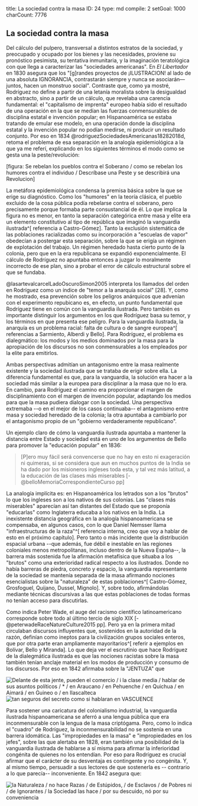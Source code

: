 title:          La sociedad contra la masa
ID:             24
type:           md
compile:        2
setGoal:        1000
charCount:      7776


## La sociedad contra la masa

Del cálculo del pulpero, transversal a distintos estratos de la sociedad, y preocupado y ocupado por los bienes y las necesidades, proviene su pronóstico pesimista, su tentativa inmunitaria, y la imaginación teratológica con que llega a caracterizar las "sociedades americanas". En *El Libertador* en 1830 asegura que los "[g]randes proyectos de ¡ILUSTRACION! al lado de una absoluta IGNORANCIA, contrastarán siempre y nunca se asociarán— juntos, hacen un monstruo social". Contraste que, como ya mostré, Rodríguez no define a partir de una letanía moralista sobre la desigualdad en abstracto, sino a partir de un cálculo, que revelaba una carencia fundamental: el "capitalismo de imprenta" europeo había sido el resultado de una operación en la que se medían las fuerzas conmensurables de disciplina estatal  e invención popular; en Hispanoamérica se estaba tratando de emular ese modelo, en una operación donde la disciplina estatal y la invención popular no podían medirse, ni producir un resultado conjunto. Por eso en 1834 @rodriguezSociedadesAmericanas18282018d, retoma el problema de esa separación en la analogía epidemiológica a la que ya me referí, explicando en los siguientes términos el modo como se gesta una la peste/revolución:
 
[figura: Se rebelan los pueblos contra el Soberano / como se rebelan los humores contra el individuo / Descríbase una Peste y se describirá una Revolucion]

La metáfora epidemiológica condensa la premisa básica sobre la que se erige su diagnóstico. Como los "humores" en la teoría clásica, el pueblo excluido de la cosa pública podía rebelarse contra el soberano, pero precisamente porque formaba parte consustancial de él. Lo que implica la figura no es menor, en tanto la separación categórica entre masa y elite era un elemento constitutivo al tipo de república que imaginó la vanguardia ilustrada^[ referencia a Castro-Gómez]. Tanto la exclusión sistemática de las poblaciones racializadas como su incorporación a "escuelas de vapor" obedecían a postergar esta separación, sobre la que se erigía un régimen de explotación del trabajo. Un régimen heredado hasta cierto punto de la colonia, pero que en la era republicana se expandió exponencialmente. El cálculo de Rodríguez no apuntaba entonces a juzgar lo moralmente incorrecto de ese plan, sino a probar el error de cálculo estructural sobre el que se fundaba.

@lasartevalcarcelLadoOscuroSimon2005 interpreta los llamados del orden en Rodríguez como un índice de "temor a la anarquía social" [28]. Y, como he mostrado, esa prevención sobre los peligros anárquicos que advenían con el experimento repubicano es, en efecto, un punto fundamental que Rodríguez tiene en común con la vanguardia ilustrada. Pero también es importante distinguir los argumentos en los que Rodríguez basa su temor, y los términos en que presenta ese peligro. Para la vanguardia ilustrada, la anarquía es un problema racial: falta de cultura o de sangre europea^[ referencias a Sarmiento, Alberdi y Bello]. Para Rodríguez, el problema es dialegmático: los modos y los medios dominados por la masa para la apropiación de los discursos no son conmensurables a los empleados por la elite para emitirlos. 

Ambas perspectivas admitían un antagonismo entre la masa realmente existente y la sociedad ilustrada que se trataba de erigir sobre ella. La diferencia fundamental es que, para la vanguardia, la solución era hacer a la sociedad más similar a la europea para disciplinar a la masa que no lo era. En cambio, para Rodríguez el camino era proporcionar el margen de disciplinamiento con el margen de invención popular, adaptando los medios para que la masa pudiera dialogar con la sociedad. Una perspectiva extremaba --o en el mejor de los casos continuaba-- el antagonismo entre masa y sociedad heredado de la colonia; la otra apuntaba a cambiarlo por el antagonismo propio de un "gobierno verdaderamente republicano". 

Un ejemplo claro de cómo la vanguardia ilustrada apuntaba a mantener la distancia entre Estado y sociedad está en uno de los argumentos de Bello para promover la "educación popular" en 1836:

>[P]ero muy fácil será convencerse que no hay en esto ni exageración ni quimeras, si se considera que aun en muchos puntos de la India se ha dado por los misioneros ingleses toda esta, y tal vez más latitud, a la educación de las clases más miserables [-@belloMemoriaCorrespondienteCurso pp]

La analogía implícita es: en Hispanoamérica los letrados son a los "brutos" lo que los ingleses son a los nativos de sus colonias. Las "clases más miserables" aparecían así tan distantes del Estado que se proponía "educarlas" como Inglaterra educaba a los nativos en la India. La inexistente distancia geográfica en la analogía hispanoamericana se compensaba, en algunos casos, con lo que Daniel Nemsser llama "infraestructuras de la raza"^[ referencia interna, creo que voy a hablar de esto en el próximo capítulo]. Pero tanto o más incidente que la distribución espacial urbana --que además, fue débil e inestable en las regiones coloniales menos metropolitanas, incluso dentro de la Nueva España--, la barrera más sostenida fue la afirmación metafísica que situaba a los "brutos" como una exterioridad radical respecto a los ilustrados. Donde no había barreras de piedra, concreto  y espacio, la vanguardia representante de la sociedad se mantenía separada de la masa afirmando nociones esencialistas sobre la "naturaleza" de estas poblaciones^[ Castro-Gómez, Grosfoguel, Quijano, Dussel, Mignolo]. Y, sobre todo, afirmándolas mediante técnicas discursivas a las que estas poblaciones de todas formas no tenían acceso para discutirlas.

Como indica Peter Wade, el auge del racismo científico latinoamericano corresponde sobre todo al último tercio de siglo XIX [-@peterwadeRaceNatureCulture2015 pp]. Pero ya  en la primera mitad circulaban  discursos influyentes que, sostenidos en la autoridad de la razón, definían como ineptos para la civilización grupos sociales enteros, que por otra parte eran ampliamente mayoritarios^[ referir a ejemplos en Bolívar, Bello y Miranda]. Lo que deja ver el escrutinio que hace Rodríguez de la dialegmática ilustrada es que las nociones racistas sobre la masa también tenían anclaje material en los modos de producción y consumo de los discursos. Por eso en 1842 afirmaba sobre la "JENTUZA" que

![Delante de esta jente, pueden el comercio / i la clase media / hablar de sus asuntos políticos / * / en Araucano / en Pehuenche / en Quichua / en Aimará / en Guineo o / en Ilascalteca](file:///home/febres/Pictures/Screenshots/Screenshot%20from%202023-06-04%2006-02-33.png)
![tan seguros del secreto como si hablaran en VASCUENCE](file:///home/febres/Pictures/Screenshots/Screenshot%20from%202023-06-04%2006-03-20.png)

Para sostener una caricatura del colonialismo industrial, la vanguardia ilustrada hispanoamericana se aferró a una lengua pública que era inconmensurable con la lengua de la masa criptógama. Pero, como lo indica el "cuadro" de Rodríguez, la inconmensurabilidad no se sostenía en una barrera idomática. Las "impropiedades en la masa" e "impropiedades en los jefes", sobre las que alertaba en 1828, eran también una posibilidad de la vanguardia ilustrada de hablarse a sí misma para afirmar la inferioridad congénita de quienes no los entendían. Por eso para Rodríguez es crucial afirmar que el carácter de su desventaja es contingente y no congénita. Y, al mismo tiempo, persuadir a sus lectores de que sostenerla es -- contrario a lo que parecía-- inconveniente. En 1842 asegura que:

![la Naturaleza / no hace Razas / de Estúpidos, / de Esclavos / de Pobres ni / de Ignorantes / la Sociedad las hace / por su descuido, nó por su conveniencia](file:///home/febres/Pictures/Screenshots/Screenshot%20from%202023-06-04%2006-38-28.png)